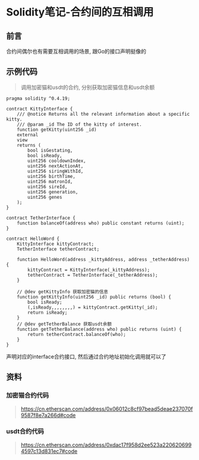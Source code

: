 # Solidity笔记-合约间的互相调用
## 前言
合约间偶尔也有需要互相调用的场景, 跟Go的接口声明挺像的

## 示例代码

> 调用加密猫和usdt的合约, 分别获取加密猫信息和usdt余额

```
pragma solidity ^0.4.19;

contract KittyInterface {
    /// @notice Returns all the relevant information about a specific kitty.
    /// @param _id The ID of the kitty of interest.
    function getKitty(uint256 _id)
    external
    view
    returns (
        bool isGestating,
        bool isReady,
        uint256 cooldownIndex,
        uint256 nextActionAt,
        uint256 siringWithId,
        uint256 birthTime,
        uint256 matronId,
        uint256 sireId,
        uint256 generation,
        uint256 genes
    );
}

contract TetherInterface {
    function balanceOf(address who) public constant returns (uint);
}

contract HelloWord {
    KittyInterface kittyContract;
    TetherInterface tetherContract;

    function HelloWord(address _kittyAddress, address _tetherAddress) {
        kittyContract = KittyInterface(_kittyAddress);
        tetherContract = TetherInterface(_tetherAddress);
    }

    // @dev getKittyInfo 获取加密猫的信息
    function getKittyInfo(uint256 _id) public returns (bool) {
        bool isReady;
        (,isReady,,,,,,,,) = kittyContract.getKitty(_id);
        return isReady;
    }
    // @dev getTetherBalance 获取usdt余额
    function getTetherBalance(address who) public returns (uint) {
        return tetherContract.balanceOf(who);
    }
}

```

声明对应的interface合约接口, 然后通过合约地址初始化调用就可以了

## 资料

### 加密猫合约代码
> https://cn.etherscan.com/address/0x06012c8cf97bead5deae237070f9587f8e7a266d#code

### usdt合约代码
> https://cn.etherscan.com/address/0xdac17f958d2ee523a2206206994597c13d831ec7#code